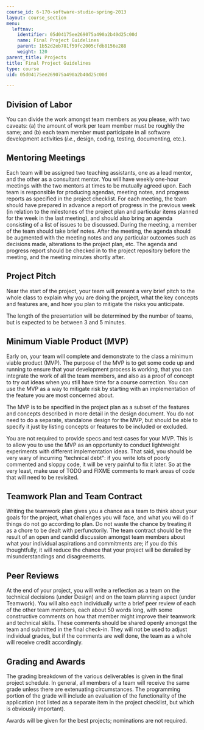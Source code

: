 ```yaml
---
course_id: 6-170-software-studio-spring-2013
layout: course_section
menu:
  leftnav:
    identifier: 05d04175ee269075a490a2b40d25c00d
    name: Final Project Guidelines
    parent: 1b52d2eb781f59fc2005cfdb8156e288
    weight: 120
parent_title: Projects
title: Final Project Guidelines
type: course
uid: 05d04175ee269075a490a2b40d25c00d

---
```


Division of Labor
-----------------

You can divide the work amongst team members as you please, with two caveats: (a) the amount of work per team member must be roughly the same; and (b) each team member must participate in all software development activities (_i.e._, design, coding, testing, documenting, etc.).

Mentoring Meetings
------------------

Each team will be assigned two teaching assistants, one as a lead mentor, and the other as a consultant mentor. You will have weekly one-hour meetings with the two mentors at times to be mutually agreed upon. Each team is responsible for producing agendas, meeting notes, and progress reports as specified in the project checklist. For each meeting, the team should have prepared in advance a report of progress in the previous week (in relation to the milestones of the project plan and particular items planned for the week in the last meeting), and should also bring an agenda consisting of a list of issues to be discussed. During the meeting, a member of the team should take brief notes. After the meeting, the agenda should be augmented with the meeting notes and any particular outcomes such as decisions made, alterations to the project plan, etc. The agenda and progress report should be checked in to the project repository before the meeting, and the meeting minutes shortly after.

Project Pitch
-------------

Near the start of the project, your team will present a very brief pitch to the whole class to explain why you are doing the project, what the key concepts and features are, and how you plan to mitigate the risks you anticipate.

The length of the presentation will be determined by the number of teams, but is expected to be between 3 and 5 minutes.

Minimum Viable Product (MVP)
----------------------------

Early on, your team will complete and demonstrate to the class a minimum viable product (MVP). The purpose of the MVP is to get some code up and running to ensure that your development process is working, that you can integrate the work of all the team members, and also as a proof of concept to try out ideas when you still have time for a course correction. You can use the MVP as a way to mitigate risk by starting with an implementation of the feature you are most concerned about.

The MVP is to be specified in the project plan as a subset of the features and concepts described in more detail in the design document. You do not need to do a separate, standalone design for the MVP, but should be able to specify it just by listing concepts or features to be included or excluded.

You are not required to provide specs and test cases for your MVP. This is to allow you to use the MVP as an opportunity to conduct lightweight experiments with different implementation ideas. That said, you should be very wary of incurring "technical debt": if you write lots of poorly commented and sloppy code, it will be very painful to fix it later. So at the very least, make use of TODO and FIXME comments to mark areas of code that will need to be revisited.

Teamwork Plan and Team Contract
-------------------------------

Writing the teamwork plan gives you a chance as a team to think about your goals for the project, what challenges you will face, and what you will do if things do not go according to plan. Do not waste the chance by treating it as a chore to be dealt with perfunctorily. The team contract should be the result of an open and candid discussion amongst team members about what your individual aspirations and commitments are; if you do this thoughtfully, it will reduce the chance that your project will be derailed by misunderstandings and disagreements.

Peer Reviews
------------

At the end of your project, you will write a reflection as a team on the technical decisions (under Design) and on the team planning aspect (under Teamwork). You will also each individually write a brief peer review of each of the other team members, each about 50 words long, with some constructive comments on how that member might improve their teamwork and technical skills. These comments should be shared openly amongst the team and submitted in the final check-in. They will not be used to adjust individual grades, but if the comments are well done, the team as a whole will receive credit accordingly.

Grading and Awards
------------------

The grading breakdown of the various deliverables is given in the final project schedule. In general, all members of a team will receive the same grade unless there are extenuating circumstances. The programming portion of the grade will include an evaluation of the functionality of the application (not listed as a separate item in the project checklist, but which is obviously important).

Awards will be given for the best projects; nominations are not required.